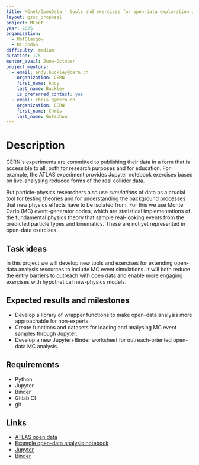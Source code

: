 ```yaml
---
title: MCnet/OpenData - tools and exercises for open-data exploration with MC simulations
layout: gsoc_proposal
project: MCnet
year: 2025
organization:
  - UofGlasgow
  - UCLondon
difficulty: medium
duration: 175
mentor_avail: June-October
project_mentors:
  - email: andy.buckley@cern.ch
    organization: CERN
    first_name: Andy
    last_name: Buckley
    is_preferred_contact: yes
  - email: chris.g@cern.ch
    organization: CERN
    first_name: Chris
    last_name: Gutschow
---
```


# Description

CERN's experiments are committed to publishing their data in a form that
is accessible to all, both for research purposes and for education. For
example, the ATLAS experiment provides Jupyter notebook exercises based
on live-analysing reduced forms of the real collider data.

But particle-physics researchers also use _simulations_ of data as a
crucial tool for testing theories and for understanding the background
processes that new physics effects have to be isolated from. For this
we use Monte Carlo (MC) event-generator codes, which are statistical
implementations of the fundamental physics theory that sample
real-looking events from the predicted particle types and
kinematics. These are not yet represented in open-data exercises.

## Task ideas

In this project we will develop new tools and exercises for extending
open-data analysis resources to include MC event simulations. It will
both reduce the entry barriers to outreach with open data and enable more
engaging exercises with hypothetical new-physics models.

## Expected results and milestones

 * Develop a library of wrapper functions to make open-data analysis more approachable for non-experts.
 * Create functions and datasets for loading and analysing MC event samples through Jupyter.
 * Develop a new Jupyter+Binder worksheet for outreach-oriented open-data MC analysis.
 
## Requirements

 * Python
 * Jupyter
 * Binder
 * Gitlab CI
 * git

## Links

 * [ATLAS open data](https://atlas.cern/Resources/Opendata)
 * [Example open-data analysis notebook](https://nbviewer.org/github/atlas-outreach-data-tools/notebooks-collection-opendata/blob/master/13-TeV-examples/cpp/ATLAS_OpenData_13-TeV__analysis_example-cpp_Hyy_channel.ipynb)
 * [Jupyter](https://jupyter.org/)
 * [Binder](https://mybinder.org/)
